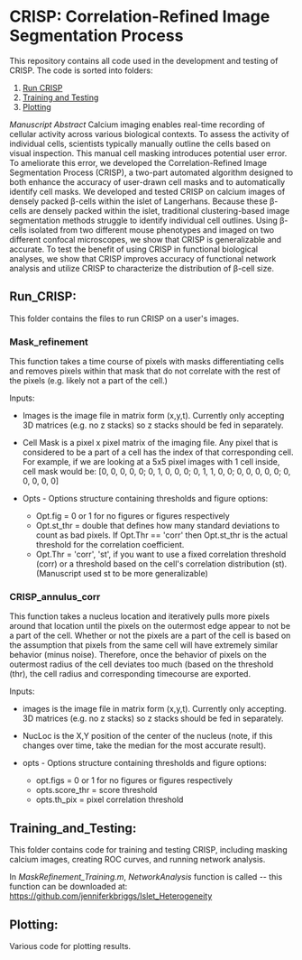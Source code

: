 # CRISP: Correlation-Refined Image Segmentation Process

This repository contains all code used in the development and testing of CRISP. The code is sorted into folders: 
1. [Run CRISP](#Run_CRISP)
2. [Training and Testing](#Training_and_Testing)
3. [Plotting](#Plotting)

*Manuscript Abstract*
Calcium imaging enables real-time recording of cellular activity across various biological contexts. To assess the activity of individual cells, scientists typically manually outline the cells based on visual inspection. This manual cell masking introduces potential user error. To ameliorate this error, we developed the Correlation-Refined Image Segmentation Process (CRISP), a two-part automated algorithm designed to both enhance the accuracy of user-drawn cell masks and to automatically identify cell masks. We developed and tested CRISP on calcium images of densely packed β-cells within the islet of Langerhans. Because these β-cells are densely packed within the islet, traditional clustering-based image segmentation methods struggle to identify individual cell outlines. Using β-cells isolated from two different mouse phenotypes and imaged on two different confocal microscopes, we show that CRISP is generalizable and accurate. To test the benefit of using CRISP in functional biological analyses, we show that CRISP improves accuracy of functional network analysis and utilize CRISP to characterize the distribution of β-cell size.


## Run_CRISP:
This folder contains the files to run CRISP on a user's images.

### Mask_refinement
This function takes a time course of pixels with masks differentiating
cells and removes pixels within that mask that do not correlate with the rest of the pixels (e.g. likely not a part of the cell.)

Inputs: 
- Images is the image file in matrix form (x,y,t). Currently only accepting 3D matrices (e.g. no z stacks) so z stacks should be fed in separately. 

- Cell Mask is a pixel x pixel matrix of the imaging file. Any pixel that is considered to be a part of a cell has the index of that corresponding cell. For example, if we are looking at a 5x5 pixel images with 1 cell inside, cell mask would be:  [0, 0, 0, 0, 0; 0, 1, 0, 0, 0; 0, 1, 1, 0, 0; 0, 0, 0, 0, 0; 0, 0, 0, 0, 0]

- Opts - Options structure containing thresholds and figure options:
    - Opt.fig = 0 or 1 for no figures or figures respectively
    - Opt.st_thr = double that defines how many standard deviations to count as bad pixels. If Opt.Thr == 'corr' then Opt.st_thr is the actual threshold for the correlation coefficient.
    - Opt.Thr = 'corr', 'st', if you want to use a fixed correlation threshold (corr) or a threshold based on the cell's correlation distribution (st). (Manuscript used st to be more generalizable)

### CRISP_annulus_corr
This function takes a nucleus location and iteratively pulls more pixels around that location until the pixels on the outermost edge appear to not be a part of the cell. Whether or not the pixels are a part of the cell is based on the assumption that pixels from the same cell will have extremely similar behavior (minus noise). Therefore, once the behavior of pixels on the outermost radius of the cell deviates too much (based on the threshold (thr), the cell radius and corresponding timecourse are exported.

Inputs:
- images is the image file in matrix form (x,y,t). Currently only accepting. 3D matrices (e.g. no z stacks) so z stacks should be fed in separately.

- NucLoc is the X,Y position of the center of the nucleus (note, if this changes over time, take the median for the most accurate result).

- opts - Options structure containing thresholds and figure options:
    - opt.figs = 0 or 1 for no figures or figures respectively
    - opts.score_thr = score threshold
    - opts.th_pix = pixel correlation threshold



## Training_and_Testing: 

This folder contains code for training and testing CRISP, including masking calcium images, creating ROC curves, and running network analysis. 

In *MaskRefinement_Training.m*, *NetworkAnalysis* function is called -- this function can be downloaded at: https://github.com/jenniferkbriggs/Islet_Heterogeneity

## Plotting:
Various code for plotting results. 


